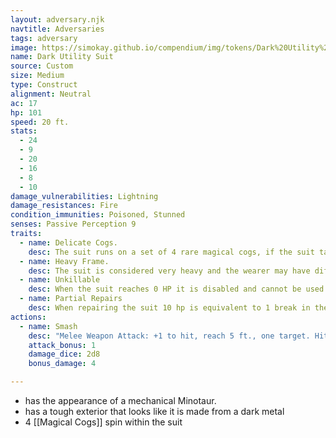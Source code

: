 ```yaml
---
layout: adversary.njk
navtitle: Adversaries
tags: adversary
image: https://simokay.github.io/compendium/img/tokens/Dark%20Utility%20Suit.webp
name: Dark Utility Suit
source: Custom
size: Medium
type: Construct
alignment: Neutral
ac: 17
hp: 101
speed: 20 ft.
stats:
  - 24
  - 9
  - 20
  - 16
  - 8
  - 10
damage_vulnerabilities: Lightning
damage_resistances: Fire
condition_immunities: Poisoned, Stunned
senses: Passive Perception 9
traits:
  - name: Delicate Cogs.
    desc: The suit runs on a set of 4 rare magical cogs, if the suit takes more than 20 points of damage in a single attack, it must make a CON save DC 14. If it fails a cog is destroyed and cannot be repaired. the suit is inoperable until all cogs are present.
  - name: Heavy Frame.
    desc: The suit is considered very heavy and the wearer may have difficulty moving through various terrains, at the GMs discretion.
  - name: Unkillable
    desc: When the suit reaches 0 HP it is disabled and cannot be used again until repaired. The suit can be destroyed by recieving doubling the amount of damage.
  - name: Partial Repairs
    desc: When repairing the suit 10 hp is equivalent to 1 break in the armour
actions:
  - name: Smash
    desc: "Melee Weapon Attack: +1 to hit, reach 5 ft., one target. Hit: 13 (2d8 + 4) bludgeoning damage."
    attack_bonus: 1
    damage_dice: 2d8
    bonus_damage: 4

---
```




- has the appearance of a mechanical Minotaur.
- has a tough exterior that looks like it is made from a dark metal
- 4 [[Magical Cogs]] spin within the suit
